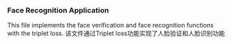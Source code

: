 <h3>Face Recognition Application</h3>
This file implements the face verification and face recognition functions with the triplet loss.
该文件通过Triplet loss功能实现了人脸验证和人脸识别功能